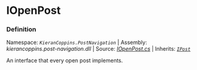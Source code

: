 # IOpenPost

### Definition
Namespace: *`KieranCoppins.PostNavigation`* | Assembly: *kierancoppins.post-navigation.dll* | Source: [*IOpenPost.cs*](../../../../Runtime/Posts/Interfaces/IOpenPost.cs) | Inherits: [*`IPost`*](../../../../Runtime/Posts/Interfaces/IPost.cs)

An interface that every open post implements.
